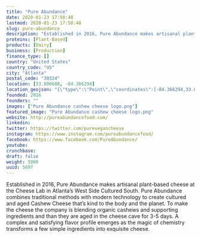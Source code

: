 ```yaml
---
title: "Pure Abundance"
date: 2020-01-23 17:50:48
lastmod: 2020-01-23 17:50:48
slug: pure-abundance
description: "Established in 2016, Pure Abundance makes artisanal plant-based cheese at the Cheese Lab in Atlanta’s West Side Cultured South. Pure Abundance combines traditional methods with modern technology to create cultured and aged Cashew Cheese that’s kind to the body and the planet. To make the cheese the company is blending organic cashews and supporting ingredients and than they are aged in the cheese cave for 3-5 days. A complex and satisfying flavor profile emerges as the magic of chemistry transforms a few simple ingredients into exquisite cheese."
proteins: [Plant-Based]
products: [Dairy]
business: [Production]
finance_type: []
country: "United States"
country_code: "US"
city: "Atlanta"
postal_code: "30324"
location: [33.806688, -84.366294]
location_geojson: "{\"type\":\"Point\",\"coordinates\":[-84.366294,33.806688]}"
founded: 2016
founders: ""
images: ["Pure Abundance cashew cheese logo.png"]
featured_image: "Pure Abundance cashew cheese logo.png"
website: http://pureabundancefood.com/
linkedin: 
twitter: https://twitter.com/purevegancheese
instagram: https://www.instagram.com/pureabundancefood/
facebook: https://www.facebook.com/PureAbundance/
youtube: 
crunchbase: 
draft: false
weight: 5000
uuid: 5697
---
```

Established in 2016, Pure Abundance makes artisanal plant-based cheese at the Cheese Lab in Atlanta’s West Side Cultured South. Pure Abundance combines traditional methods with modern technology to create cultured and aged Cashew Cheese that’s kind to the body and the planet. To make the cheese the company is blending organic cashews and supporting ingredients and than they are aged in the cheese cave for 3-5 days. A complex and satisfying flavor profile emerges as the magic of chemistry transforms a few simple ingredients into exquisite cheese.
